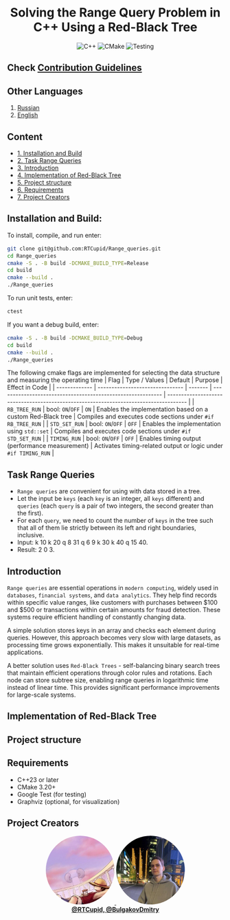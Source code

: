 <div align="center">
  
  # Solving the Range Query Problem in C++ Using a Red-Black Tree
  ![C++](https://img.shields.io/badge/C++-23-blue?style=for-the-badge&logo=cplusplus)
  ![CMake](https://img.shields.io/badge/CMake-3.20+-green?style=for-the-badge&logo=cmake)
  ![Testing](https://img.shields.io/badge/Google_Test-Framework-red?style=for-the-badge&logo=google)

</div>

## Check [Contribution Guidelines](contribution_guidelines.md)

## Other Languages

1. [Russian](/README-R.md)
2. [English](/README.md)

## Content
- [1. Installation and Build](#installation-and-build)
- [2. Task Range Queries](#task-range-queries)
- [3. Introduction](#introduction)
- [4. Implementation of Red-Black Tree](#implementation-of-red-black-tree)
- [5. Project structure](#project-structure)
- [6. Requirements](#requirements)
- [7. Project Creators](#project-creators)

## Installation and Build:

To install, compile, and run enter:
```bash
git clone git@github.com:RTCupid/Range_queries.git
cd Range_queries
cmake -S . -B build -DCMAKE_BUILD_TYPE=Release
cd build
cmake --build .
./Range_queries
```
To run unit tests, enter:
```bash
ctest
```

If you want a debug build, enter:
```bash
cmake -S . -B build -DCMAKE_BUILD_TYPE=Debug
cd build
cmake --build .
./Range_queries
```

The following cmake flags are implemented for selecting the data structure and measuring the operating time
| Flag          | Type / Values                   | Default | Purpose                                                     | Effect in Code                                                                        |
| ------------- | ------------------------------- | ------- | ----------------------------------------------------------- | ------------------------------------------------------------------------------------- |
| `RB_TREE_RUN` | bool: `ON`/`OFF` | `ON`    | Enables the implementation based on a custom Red-Black tree | Compiles and executes code sections under `#if RB_TREE_RUN`     |
| `STD_SET_RUN` | bool: `ON`/`OFF` | `OFF`   | Enables the implementation using `std::set`                 | Compiles and executes code sections under `#if STD_SET_RUN`     |
| `TIMING_RUN`  | bool: `ON`/`OFF` | `OFF`    | Enables timing output (performance measurement)             | Activates timing-related output or logic under `#if TIMING_RUN` |


## Task Range Queries

- `Range queries` are convenient for using with data stored in a tree.
- Let the input be `keys` (each `key` is an integer, all `keys`
different) and `queries` (each `query` is a pair of two integers, the second
greater than the first).
- For each `query`, we need to count the number of `keys` in the tree such that all of them lie strictly between its left and right boundaries, inclusive.
- Input: k 10 k 20 q 8 31 q 6 9 k 30 k 40 q 15 40.
- Result: 2 0 3.

## Introduction
`Range queries` are essential operations in `modern computing`, widely used in `databases`, `financial systems`, and `data analytics`. They help find records within specific value ranges, like customers with purchases between $100 and $500 or transactions within certain amounts for fraud detection. These systems require efficient handling of constantly changing data.

A simple solution stores keys in an array and checks each element during queries. However, this approach becomes very slow with large datasets, as processing time grows exponentially. This makes it unsuitable for real-time applications.

A better solution uses `Red-Black Trees` - self-balancing binary search trees that maintain efficient operations through color rules and rotations. Each node can store subtree size, enabling range queries in logarithmic time instead of linear time. This provides significant performance improvements for large-scale systems.

## Implementation of Red-Black Tree

## Project structure

## Requirements
- C++23 or later
- CMake 3.20+
- Google Test (for testing)
- Graphviz (optional, for visualization)

## Project Creators

<div align="center">

  <a href="https://github.com/RTCupid">
    <img src="https://raw.githubusercontent.com/BulgakovDmitry/3D_triangles/main/img/A.jpeg" width="160" height="160" style="border-radius: 50%;">
  </a>
  <a href="https://github.com/BulgakovDmitry">
    <img src="https://raw.githubusercontent.com/BulgakovDmitry/3D_triangles/main/img/D.jpeg" width="160" height="160" style="border-radius: 50%;">
  </a>
  <br>
  <a href="https://github.com/RTCupid"><strong>@RTCupid, </strong></a>
  <a href="https://github.com/BulgakovDmitry"><strong>@BulgakovDmitry</strong></a>
  <br>
</div>
